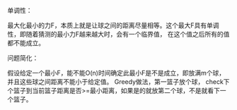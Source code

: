 单调性：

最大化最小的力F，本质上就是让球之间的距离尽量相等。这个最大F具有单调性，即随着猜测的最小力F越来越大时，会有一个临界值， 在这个值之后所有的值都不能成立。 

问题简化：

假设给定一个最小F，能不能O(n)时间确定此最小F是不是成立，即放满m个球，并且这些球之间距离不能小于给定值。 
Greedy做法，第一篮子放个球， check下个篮子到当前篮子距离是否>=最小距离，如果是的就放第二个球，不是就看下一个篮子。 
